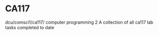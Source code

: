 # CA117
dcu/comsci1/ca117/ 
computer programming 2 
A collection of all ca117 lab tasks completed to date
